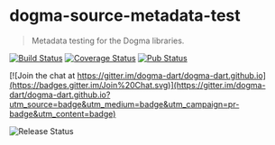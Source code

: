 # dogma-source-metadata-test

> Metadata testing for the Dogma libraries.

[![Build Status](http://beta.drone.io/api/badges/dogma-dart/dogma-source-metadata-test/status.svg)](http://beta.drone.io/dogma-dart/dogma-source-metadata-test)
[![Coverage Status](https://aircover.co/badges/dogma-dart/dogma-source-metadata-test/coverage.svg)](https://aircover.co/dogma-dart/dogma-source-metadata-test)
[![Pub Status](https://img.shields.io/pub/v/dogma_source_metadata.svg)](https://pub.dartlang.org/packages/dogma_source_metadata_test)

[![Join the chat at https://gitter.im/dogma-dart/dogma-dart.github.io](https://badges.gitter.im/Join%20Chat.svg)](https://gitter.im/dogma-dart/dogma-dart.github.io?utm_source=badge&utm_medium=badge&utm_campaign=pr-badge&utm_content=badge)

![Release Status](https://img.shields.io/badge/status-alpha-red.svg?style=flat)

